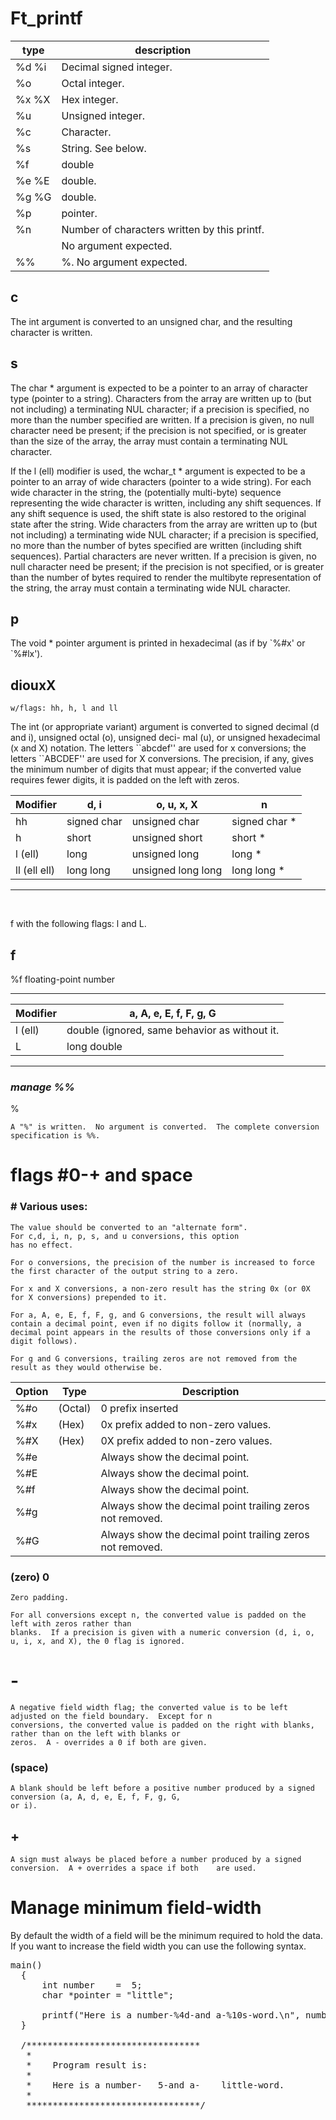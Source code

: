 
# Ft_printf

| type   |   description              |
|--------|----------------------------|
| %d  %i |    Decimal signed integer. |
| %o     |  Octal integer.            |
| %x %X    |  Hex integer.                 |
| %u	     | Unsigned integer.            |
| %c	     | Character.                   |
| %s	     | String. See below.           |
| %f	     | double                       |
| %e %E    | double.   									 |
| %g %G    | double.											 |
| %p       | pointer.										 |
| %n	     | Number of characters written by this printf. |
|				  | No argument expected. |
| %%        |%. No argument expected. |


##	c
The int argument is converted to an unsigned char, and the resulting character is written.

##  s
The char * argument is expected to be a pointer to an array of character type (pointer to a string).  Characters from
the array are written up to (but not including) a terminating NUL character; if a precision is specified, no more than
the number specified are written.  If a precision is given, no null character need be present; if the precision is not
specified, or is greater than the size of the array, the array must contain a terminating NUL character.

If the l (ell) modifier is used, the wchar_t * argument is expected to be a pointer to an array of wide characters
(pointer to a wide string).  For each wide character in the string, the (potentially multi-byte) sequence representing
the wide character is written, including any shift sequences.  If any shift sequence is used, the shift state is also
restored to the original state after the string.  Wide characters from the array are written up to (but not including)
a terminating wide NUL character; if a precision is specified, no more than the number of bytes specified are written
(including shift sequences).  Partial characters are never written.  If a precision is given, no null character need
be present; if the precision is not specified, or is greater than the number of bytes required to render the multibyte
representation of the string, the array must contain a terminating wide NUL character.

##	p	
The void * pointer argument is printed in hexadecimal (as if by \`%#x' or `%#lx').

## diouxX 
`w/flags: hh, h, l and ll`

The int (or appropriate variant) argument is converted to signed decimal (d and i), unsigned octal (o), unsigned deci-
mal (u), or unsigned hexadecimal (x and X) notation.  The letters \``abcdef'' are used for x conversions; the letters
``ABCDEF'' are used for X conversions.  The precision, if any, gives the minimum number of digits that must appear; if
the converted value requires fewer digits, it is padded on the left with zeros.

| Modifier       | d, i |          o, u, x, X     |       n    |
-----------------|------|-------------------------|-------------|
| hh             |signed char|    unsigned char   |      signed char *  |
| h              |   short   |    unsigned short  |      short *        |
| l (ell)        |  long     |    unsigned long   |      long *         |
| ll (ell ell)   |  long long|    unsigned long long|    long long *    |
---

<br/>

f with the following flags: l and L.

##  f

%f	floating-point number

____________________________________________________________
| Modifier  |  a, A, e, E, f, F, g, G                       |
------------|-----------------------------------------------|
|  l (ell)  |  double (ignored, same behavior as without it.|
|  L        |  long double                                  |
---


### _manage %%_

%

	A "%" is written.  No argument is converted.  The complete conversion specification is %%.


# flags \#0-+ and space

### \# 	  Various uses:

	The value should be converted to an "alternate form".  
	For c,d, i, n, p, s, and u conversions, this option
	has no effect.

	For o conversions, the precision of the number is increased to force the first character of the output string to a zero.

	For x and X conversions, a non-zero result has the string 0x (or 0X for X conversions) prepended to it.

	For a, A, e, E, f, F, g, and G conversions, the result will always contain a decimal point, even if no digits follow it (normally, a decimal point appears in the results of those conversions only if a digit follows).

	For g and G conversions, trailing zeros are not removed from the result as they would otherwise be.

| Option | Type   |    Description    |
|--------|--------|-------------------|
|  %#o   |(Octal) | 0 prefix inserted |
|  %#x   | (Hex)  | 0x prefix added to non-zero values.|	
| %#X    | (Hex)  | 0X prefix added to non-zero values.|
| %#e    |        | Always show the decimal point.|
| %#E    |        | Always show the decimal point.|
| %#f    |        | Always show the decimal point.|
| %#g    |        | Always show the decimal point trailing zeros not removed.|
| %#G    |        |Always show the decimal point trailing zeros not removed.|

### (zero) 0

	Zero padding.

	For all conversions except n, the converted value is padded on the left with zeros rather than
	blanks.  If a precision is given with a numeric conversion (d, i, o, u, i, x, and X), the 0 flag is ignored.

# \-

	A negative field width flag; the converted value is to be left adjusted on the field boundary.  Except for n
	conversions, the converted value is padded on the right with blanks, rather than on the left with blanks or
	zeros.  A - overrides a 0 if both are given.

### (space)

	A blank should be left before a positive number produced by a signed conversion (a, A, d, e, E, f, F, g, G,
	or i).

## \+

	A sign must always be placed before a number produced by a signed conversion.  A + overrides a space if both	are used.




# Manage minimum field-width

By default the width of a field will be the minimum required to hold the data. If you want to increase the field width you can use the following syntax.

<pre>
main()
  {
      int number    =  5;
      char *pointer = "little";

      printf("Here is a number-%4d-and a-%10s-word.\n", number, pointer);
  }
  
  /*********************************
   *
   *	Program result is:
   *
   * 	Here is a number-   5-and a-    little-word.
   *
   *********************************/
</pre>